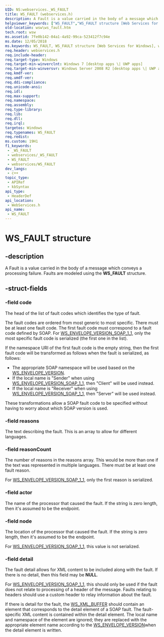 ```yaml
---
UID: NS:webservices._WS_FAULT
title: WS_FAULT (webservices.h)
description: A Fault is a value carried in the body of a message which conveys a processing failure. Faults are modeled using the WS_FAULT structure.
helpviewer_keywords: ["WS_FAULT","WS_FAULT structure [Web Services for Windows]","webservices/WS_FAULT","wsw.ws_fault"]
old-location: wsw\ws_fault.htm
tech.root: wsw
ms.assetid: 7fe0b142-04a1-4a92-99ca-523412f7c94e
ms.date: 12/05/2018
ms.keywords: WS_FAULT, WS_FAULT structure [Web Services for Windows], webservices/WS_FAULT, wsw.ws_fault
req.header: webservices.h
req.include-header: 
req.target-type: Windows
req.target-min-winverclnt: Windows 7 [desktop apps \| UWP apps]
req.target-min-winversvr: Windows Server 2008 R2 [desktop apps \| UWP apps]
req.kmdf-ver: 
req.umdf-ver: 
req.ddi-compliance: 
req.unicode-ansi: 
req.idl: 
req.max-support: 
req.namespace: 
req.assembly: 
req.type-library: 
req.lib: 
req.dll: 
req.irql: 
targetos: Windows
req.typenames: WS_FAULT
req.redist: 
ms.custom: 19H1
f1_keywords:
 - _WS_FAULT
 - webservices/_WS_FAULT
 - WS_FAULT
 - webservices/WS_FAULT
dev_langs:
 - c++
topic_type:
 - APIRef
 - kbSyntax
api_type:
 - HeaderDef
api_location:
 - WebServices.h
api_name:
 - WS_FAULT
---
```


# WS_FAULT structure


## -description

A Fault is a value carried in the body of a message which conveys a 
                processing failure.  Faults are modeled using the <b>WS_FAULT</b> structure.

## -struct-fields

### -field code

The head of the list of fault codes which identifies the type of fault.
                

The fault codes are ordered from most generic to most specific.
                    There must be at least one fault code.  The first fault code
                    must correspond to a fault code defined by SOAP.
                    For <a href="https://docs.microsoft.com/windows/desktop/api/webservices/ne-webservices-ws_envelope_version">WS_ENVELOPE_VERSION_SOAP_1_1</a>, only the most specific fault code
                    is serialized (the first one in the list).
                

If the namespace URI of the first fault code is the empty string,
                    then the first fault code will be transformed as follows
                    when the fault is serialized, as follows:
                

<ul>
<li>The appropriate SOAP namespace will be used based on the 
                    <a href="https://docs.microsoft.com/windows/desktop/api/webservices/ne-webservices-ws_envelope_version">WS_ENVELOPE_VERSION</a>.
                    </li>
<li>If the local name is "Sender" when using 
                    <a href="https://docs.microsoft.com/windows/desktop/api/webservices/ne-webservices-ws_envelope_version">WS_ENVELOPE_VERSION_SOAP_1_1</a>, then "Client" will be used instead.
                    </li>
<li>If the local name is "Receiver" when using
                    <a href="https://docs.microsoft.com/windows/desktop/api/webservices/ne-webservices-ws_envelope_version">WS_ENVELOPE_VERSION_SOAP_1_1</a>, then "Server" will be used instead.
                </li>
</ul>
These transformations allow a SOAP fault code
                    to be specified without having to worry about which SOAP version is used.

### -field reasons

The text describing the fault.  This is an array to allow for different
                    languages.

### -field reasonCount

The number of reasons in the reasons array.  This would be more than one
                    if the text was represented in multiple languages.  There must be at
                    least one fault reason.
                

For <a href="https://docs.microsoft.com/windows/desktop/api/webservices/ne-webservices-ws_envelope_version">WS_ENVELOPE_VERSION_SOAP_1_1</a>, only the first reason is serialized.

### -field actor

The name of the processor that caused the fault.  If the string is zero
                    length, then it's assumed to be the endpoint.

### -field node

The location of the processor that caused the fault.  If the string is zero
                    length, then it's assumed to be the endpoint.
                

For <a href="https://docs.microsoft.com/windows/desktop/api/webservices/ne-webservices-ws_envelope_version">WS_ENVELOPE_VERSION_SOAP_1_1</a>, this value is not serialized.

### -field detail

The fault detail allows for XML content to be included along with the fault.  If
                    there is no detail, then this field may be <b>NULL</b>.
                

For <a href="https://docs.microsoft.com/windows/desktop/api/webservices/ne-webservices-ws_envelope_version">WS_ENVELOPE_VERSION_SOAP_1_1</a>, this should only be used if the fault
                    does not relate to processing of a header of the message.  Faults relating to
                    headers should use a custom header to relay information about the fault.
                

If there is detail for the fault, the <a href="https://docs.microsoft.com/windows/desktop/wsw/ws-xml-buffer">WS_XML_BUFFER</a> should contain 
                    an element that corresponds to the detail element of a SOAP fault.  The
                    fault-specific XML content is contained within the detail element.
                    The local name and namespace of the element are ignored; they are replaced with
                    the appropriate element name according to the <a href="https://docs.microsoft.com/windows/desktop/api/webservices/ne-webservices-ws_envelope_version">WS_ENVELOPE_VERSION</a>when the detail element is written.


